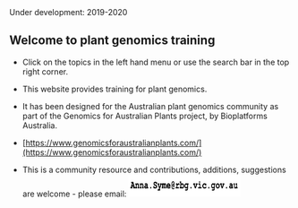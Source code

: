 <br>
<br>

<ss>Under development: 2019-2020</ss>

## Welcome to plant genomics training

* Click on the topics in the left hand menu or use the search bar in the top right corner.

* This website provides training for plant genomics.

* It has been designed for the Australian plant genomics community as part of the Genomics for Australian Plants project, by Bioplatforms Australia.

* [https://www.genomicsforaustralianplants.com/](https://www.genomicsforaustralianplants.com/)

* This is a community resource and contributions, additions, suggestions are welcome - please email:   <img src="email.png" height="40" width="200"/>
